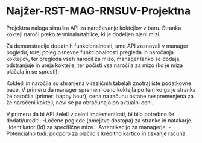 # Najžer-RST-MAG-RNSUV-Projektna

Projektna naloga simulira API za naročevanje koktejlov v baru. Stranka koktejl naroči preko terminala/tablice, ki je dodeljen njeni mizi.

Za demonstracijo dodatnih funkcionalnosti, smo API zasnovali v manager pogledu, torej poleg osnevne funkcionalnosti pregleda in naročanja koktejlov, ter pregleda vseh naročil za mizo, manager lahko še dodaja, odstranjuje in ureja koktejle, ter počisti vsa naročila za mizo (ko je miza plačala in se sprosti).

Koktejli in naročila so shranjena v različnih tabelah znotraj iste podatkovne baze. V primeru da manager spremeni ceno koktejla po tem ko ga je stranka že naročila (primer: happy hour), cena na računu ostane nespremenjena za že naročeni koktejl, novi se pa obračunajo po aktualni ceni.

V primeru da bi API želeli v celoti implementirati, bi bilo potrebno še dodati/urediti:
-Ločene poglede (omejitve dostopa) za stranke in natakarje.
-Identikator (Id) za specifične mize.
-Avtentikacijo za managerje.
-Potencialno tudi: podporo za plačilo s kreditno kartico in tiskanje računa.
